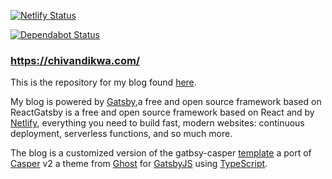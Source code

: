 [![Netlify Status](https://api.netlify.com/api/v1/badges/77978775-9dcc-4470-9b7a-03549c2fcd6f/deploy-status)](https://app.netlify.com/sites/thulanichivandikwa/deploys)

[![Dependabot Status](https://api.dependabot.com/badges/status?host=github&repo=chivandikwa/gatsby-thulani-chivandikwa)](https://dependabot.com)

### https://chivandikwa.com/

This is the repository for my blog found [here](https://chivandikwa.com/).

My blog is powered by [Gatsby](https://www.gatsbyjs.org/),a free and open source framework based on ReactGatsby is a free and open source framework based on React and by [Netlify](https://www.netlify.com/), everything you need to build fast, modern websites: continuous deployment, serverless functions, and so much more.

The blog is a customized version of the gatbsy-casper [template](https://gatsby-casper.netlify.com/https://gatsby-casper.netlify.com/) a port of [Casper](https://github.com/TryGhost/Casper) v2 a theme from [Ghost](https://ghost.org/) for [GatsbyJS](https://www.gatsbyjs.org/) using [TypeScript](https://www.typescriptlang.org/).
